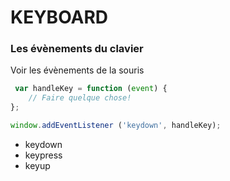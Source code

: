# KEYBOARD

### Les évènements du clavier

Voir les évènements de la souris


```javascript
 var handleKey = function (event) {
    // Faire quelque chose!
};

window.addEventListener ('keydown', handleKey);
```


- keydown
- keypress
- keyup
